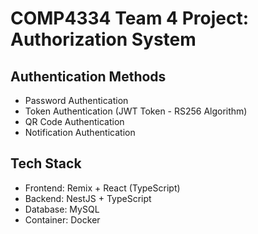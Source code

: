 # COMP4334 Team 4 Project: Authorization System

## Authentication Methods

- Password Authentication
- Token Authentication (JWT Token - RS256 Algorithm)
- QR Code Authentication
- Notification Authentication

## Tech Stack

- Frontend: Remix + React (TypeScript)
- Backend: NestJS + TypeScript
- Database: MySQL
- Container: Docker
